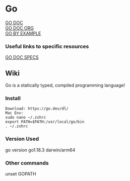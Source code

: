 # Go

[GO DOC](https://go.dev/doc/)  
[GO DOC ORG](https://pkg.go.dev/)  
[GO BY EXAMPLE](https://gobyexample.com/)



### Useful links to specific resources
[GO DOC SPECS](https://go.dev/ref/spec)

## Wiki

Go is a statically typed, compiled programming language!

### Install
 ```
 Download: https://go.dev/dl/
 Mac Env:
 sudo nano ~/.zshrc
 export PATH=$PATH:/usr/local/go/bin
 . ~/.zshrc
 ```

### Version Used

go version go1.18.3 darwin/arm64

### Other commands

unset GOPATH
